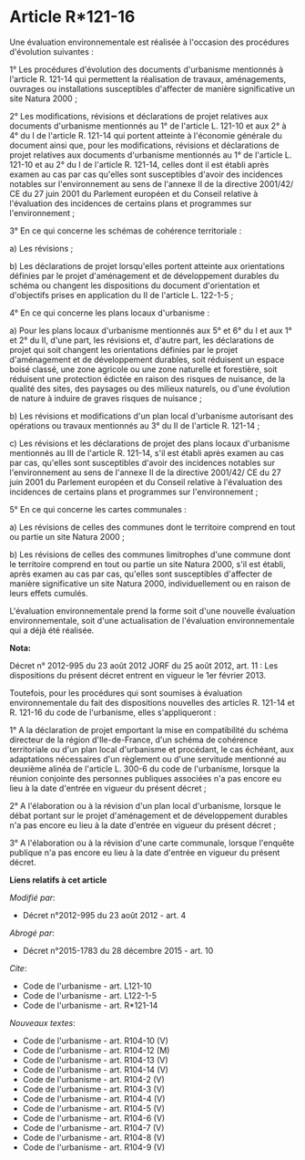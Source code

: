 # Article R*121-16

Une évaluation environnementale est réalisée à l'occasion des procédures d'évolution suivantes : 

1° Les procédures d'évolution des documents d'urbanisme mentionnés à l'article R. 121-14 qui permettent la réalisation de
travaux, aménagements, ouvrages ou installations susceptibles d'affecter de manière significative un site Natura 2000 ; 

2° Les modifications, révisions et déclarations de projet relatives aux documents d'urbanisme mentionnés au 1° de l'article
L. 121-10 et aux 2° à 4° du I de l'article R. 121-14 qui portent atteinte à l'économie générale du document ainsi que, pour
les modifications, révisions et déclarations de projet relatives aux documents d'urbanisme mentionnés au 1° de l'article L.
121-10 et au 2° du I de l'article R. 121-14, celles dont il est établi après examen au cas par cas qu'elles sont susceptibles
d'avoir des incidences notables sur l'environnement au sens de l'annexe II de la directive 2001/42/ CE du 27 juin 2001 du
Parlement européen et du Conseil relative à l'évaluation des incidences de certains plans et programmes sur
l'environnement ; 

3° En ce qui concerne les schémas de cohérence territoriale : 

a) Les révisions ; 

b) Les déclarations de projet lorsqu'elles portent atteinte aux orientations définies par le projet d'aménagement et de
développement durables du schéma ou changent les dispositions du document d'orientation et d'objectifs prises en application
du II de l'article L. 122-1-5 ; 

4° En ce qui concerne les plans locaux d'urbanisme : 

a) Pour les plans locaux d'urbanisme mentionnés aux 5° et 6° du I et aux 1° et 2° du II, d'une part, les révisions et,
d'autre part, les déclarations de projet qui soit changent les orientations définies par le projet d'aménagement et de
développement durables, soit réduisent un espace boisé classé, une zone agricole ou une zone naturelle et forestière, soit
réduisent une protection édictée en raison des risques de nuisance, de la qualité des sites, des paysages ou des milieux
naturels, ou d'une évolution de nature à induire de graves risques de nuisance ; 

b) Les révisions et modifications d'un plan local d'urbanisme autorisant des opérations ou travaux mentionnés au 3° du II de
l'article R. 121-14 ; 

c) Les révisions et les déclarations de projet des plans locaux d'urbanisme mentionnés au III de l'article R. 121-14, s'il
est établi après examen au cas par cas, qu'elles sont susceptibles d'avoir des incidences notables sur l'environnement au
sens de l'annexe II de la directive 2001/42/ CE du 27 juin 2001 du Parlement européen et du Conseil relative à l'évaluation
des incidences de certains plans et programmes sur l'environnement ; 

5° En ce qui concerne les cartes communales : 

a) Les révisions de celles des communes dont le territoire comprend en tout ou partie un site Natura 2000 ; 

b) Les révisions de celles des communes limitrophes d'une commune dont le territoire comprend en tout ou partie un site
Natura 2000, s'il est établi, après examen au cas par cas, qu'elles sont susceptibles d'affecter de manière significative un
site Natura 2000, individuellement ou en raison de leurs effets cumulés. 

L'évaluation environnementale prend la forme soit d'une nouvelle évaluation environnementale, soit d'une actualisation de
l'évaluation environnementale qui a déjà été réalisée.

**Nota:**

Décret n° 2012-995 du 23 août 2012 JORF du 25 août 2012, art. 11 : Les dispositions du présent décret entrent en vigueur le
1er février 2013.

Toutefois, pour les procédures qui sont soumises à évaluation environnementale du fait des dispositions nouvelles des
articles R. 121-14 et R. 121-16 du code de l'urbanisme, elles s'appliqueront :

1° A la déclaration de projet emportant la mise en compatibilité du schéma directeur de la région d'Ile-de-France, d'un
schéma de cohérence territoriale ou d'un plan local d'urbanisme et procédant, le cas échéant, aux adaptations nécessaires
d'un règlement ou d'une servitude mentionné au deuxième alinéa de l'article L. 300-6 du code de l'urbanisme, lorsque la
réunion conjointe des personnes publiques associées n'a pas encore eu lieu à la date d'entrée en vigueur du présent décret ;

2° A l'élaboration ou à la révision d'un plan local d'urbanisme, lorsque le débat portant sur le projet d'aménagement et de
développement durables n'a pas encore eu lieu à la date d'entrée en vigueur du présent décret ;

3° A l'élaboration ou à la révision d'une carte communale, lorsque l'enquête publique n'a pas encore eu lieu à la date
d'entrée en vigueur du présent décret.

**Liens relatifs à cet article**

_Modifié par_:

  - Décret n°2012-995 du 23 août 2012 - art. 4

_Abrogé par_:

  - Décret n°2015-1783 du 28 décembre 2015 - art. 10

_Cite_:

  - Code de l'urbanisme - art. L121-10
  - Code de l'urbanisme - art. L122-1-5
  - Code de l'urbanisme - art. R*121-14

_Nouveaux textes_:

  - Code de l'urbanisme - art. R104-10 (V)
  - Code de l'urbanisme - art. R104-12 (M)
  - Code de l'urbanisme - art. R104-13 (V)
  - Code de l'urbanisme - art. R104-14 (V)
  - Code de l'urbanisme - art. R104-2 (V)
  - Code de l'urbanisme - art. R104-3 (V)
  - Code de l'urbanisme - art. R104-4 (V)
  - Code de l'urbanisme - art. R104-5 (V)
  - Code de l'urbanisme - art. R104-6 (V)
  - Code de l'urbanisme - art. R104-7 (V)
  - Code de l'urbanisme - art. R104-8 (V)
  - Code de l'urbanisme - art. R104-9 (V)
